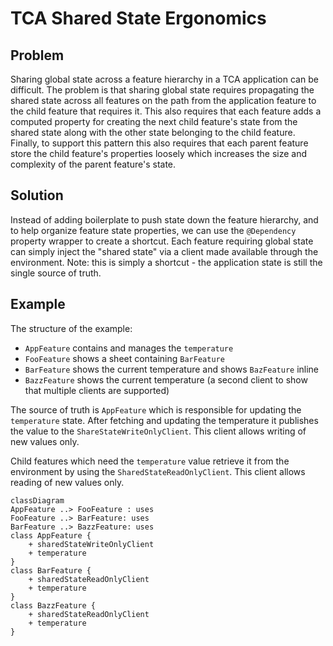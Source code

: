 # TCA Shared State Ergonomics

## Problem

Sharing global state across a feature hierarchy in a TCA application can be
difficult. The problem is that sharing global state requires propagating the
shared state across all features on the path from the application feature to
the child feature that requires it. This also requires that each feature adds a
computed property for creating the next child feature's state from the shared
state along with the other state belonging to the child feature. Finally, to
support this pattern this also requires that each parent feature store the
child feature's properties loosely which increases the size and complexity of
the parent feature's state.

## Solution

Instead of adding boilerplate to push state down the feature hierarchy, and to
help organize feature state properties, we can use the `@Dependency` property
wrapper to create a shortcut. Each feature requiring global state can simply
inject the "shared state" via a client made available through the environment.
Note: this is simply a shortcut - the application state is still the single
source of truth.

## Example

The structure of the example:

- `AppFeature` contains and manages the `temperature`
- `FooFeature` shows a sheet containing `BarFeature`
- `BarFeature` shows the current temperature and shows `BazFeature` inline
- `BazzFeature` shows the current temperature (a second client to show that
  multiple clients are supported)

The source of truth is `AppFeature` which is responsible for updating the
`temperature` state. After fetching and updating the temperature it publishes
the value to the `ShareStateWriteOnlyClient`. This client allows writing of new
values only.

Child features which need the `temperature` value retrieve it from the
environment by using the `SharedStateReadOnlyClient`. This client allows
reading of new values only.

```mermaid
classDiagram
AppFeature ..> FooFeature : uses
FooFeature ..> BarFeature: uses
BarFeature ..> BazzFeature: uses
class AppFeature {
    + sharedStateWriteOnlyClient
    + temperature
}
class BarFeature {
    + sharedStateReadOnlyClient
    + temperature
}
class BazzFeature {
    + sharedStateReadOnlyClient
    + temperature
}
```
